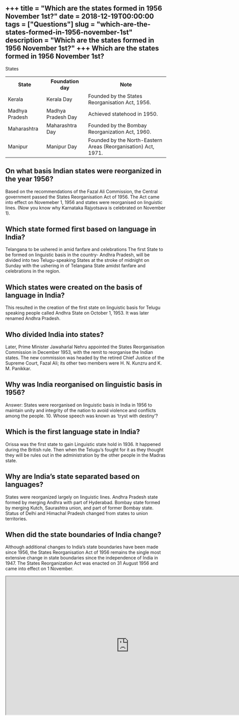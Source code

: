 +++
title = "Which are the states formed in 1956 November 1st?"
date = 2018-12-19T00:00:00
tags = ["Questions"]
slug = "which-are-the-states-formed-in-1956-november-1st"
description = "Which are the states formed in 1956 November 1st?"
+++
Which are the states formed in 1956 November 1st?
-------------------------------------------------

States

<table><tr><th>State</th><th>Foundation day</th><th>Note</th></tr><tr><td>Kerala</td><td>Kerala Day</td><td>Founded by the States Reorganisation Act, 1956.</td></tr><tr><td>Madhya Pradesh</td><td>Madhya Pradesh Day</td><td>Achieved statehood in 1950.</td></tr><tr><td>Maharashtra</td><td>Maharashtra Day</td><td>Founded by the Bombay Reorganization Act, 1960.</td></tr><tr><td>Manipur</td><td>Manipur Day</td><td>Founded by the North-Eastern Areas (Reorganisation) Act, 1971.</td></tr></table>

On what basis Indian states were reorganized in the year 1956?
--------------------------------------------------------------

Based on the recommendations of the Fazal Ali Commission, the Central government passed the States Reorganisation Act of 1956. The Act came into effect on Novemeber 1, 1956 and states were reorganised on linguistic lines. (Now you know why Karnataka Rajyotsava is celebrated on November 1).

Which state formed first based on language in India?
----------------------------------------------------

Telangana to be ushered in amid fanfare and celebrations The first State to be formed on linguistic basis in the country- Andhra Pradesh, will be divided into two Telugu-speaking States at the stroke of midnight on Sunday with the ushering in of Telangana State amidst fanfare and celebrations in the region.

Which states were created on the basis of language in India?
------------------------------------------------------------

This resulted in the creation of the first state on linguistic basis for Telugu speaking people called Andhra State on October 1, 1953. It was later renamed Andhra Pradesh.

Who divided India into states?
------------------------------

Later, Prime Minister Jawaharlal Nehru appointed the States Reorganisation Commission in December 1953, with the remit to reorganise the Indian states. The new commission was headed by the retired Chief Justice of the Supreme Court, Fazal Ali; its other two members were H. N. Kunzru and K. M. Panikkar.

Why was India reorganised on linguistic basis in 1956?
------------------------------------------------------

Answer: States were reorganised on linguistic basis in India in 1956 to maintain unity and integrity of the nation to avoid violence and conflicts among the people. 10. Whose speech was known as ‘tryst with destiny’?

Which is the first language state in India?
-------------------------------------------

Orissa was the first state to gain Linguistic state hold in 1936. It happened during the British rule. Then when the Telugu’s fought for it as they thought they will be rules out in the administration by the other people in the Madras state.

Why are India’s state separated based on languages?
---------------------------------------------------

States were reorganized largely on linguistic lines. Andhra Pradesh state formed by merging Andhra with part of Hyderabad. Bombay state formed by merging Kutch, Saurashtra union, and part of former Bombay state. Status of Delhi and Himachal Pradesh changed from states to union territories.

When did the state boundaries of India change?
----------------------------------------------

Although additional changes to India’s state boundaries have been made since 1956, the States Reorganisation Act of 1956 remains the single most extensive change in state boundaries since the independence of India in 1947. The States Reorganization Act was enacted on 31 August 1956 and came into effect on 1 November.

<iframe allow="accelerometer; autoplay; clipboard-write; encrypted-media; gyroscope; picture-in-picture" allowfullscreen="" class="__youtube_prefs__  epyt-is-override  no-lazyload" data-no-lazy="1" data-origheight="433" data-origwidth="770" data-skipgform_ajax_framebjll="" height="433" id="_ytid_28085" loading="lazy" src="https://www.youtube.com/embed/d0yGdNEWdn0?enablejsapi=1&autoplay=0&cc_load_policy=0&cc_lang_pref=&iv_load_policy=1&loop=0&modestbranding=0&rel=1&fs=1&playsinline=0&autohide=2&theme=dark&color=red&controls=1&" title="YouTube player" width="770"></iframe>